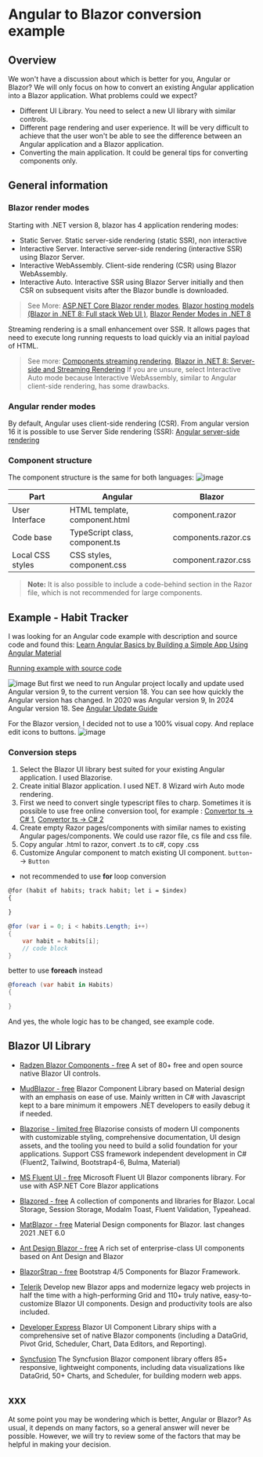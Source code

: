 # Angular to Blazor conversion example
## Overview
We won't have a discussion about which is better for you, Angular or Blazor?
We will only focus on how to convert an existing Angular application into a Blazor application.
What problems could we expect?
- Different UI Library. You need to select a new UI library with similar controls.
- Different page rendering and user experience. It will be very difficult to achieve that the user won't be able to see the difference between an Angular application and a Blazor application.
- Converting the main application. It could be general tips for converting components only.

## General information

### Blazor render modes

Starting with .NET version 8, blazor has 4 application rendering modes:
- Static Server. Static server-side rendering (static SSR), non interactive
- Interactive Server. Interactive server-side rendering (interactive SSR) using Blazor Server.
- Interactive WebAssembly. Client-side rendering (CSR) using Blazor WebAssembly.
- Interactive Auto.	Interactive SSR using Blazor Server initially and then CSR on subsequent visits after the Blazor bundle is downloaded.

> See More: [ASP.NET Core Blazor render modes](https://learn.microsoft.com/en-us/aspnet/core/blazor/components/render-modes?view=aspnetcore-8.0), [Blazor hosting models (Blazor in .NET 8: Full stack Web UI )](https://chrissainty.com/blazor-in-dotnet-8-full-stack-web-ui/), [Blazor Render Modes in .NET 8](https://dvoituron.com/2024/01/23/blazor-render-modes/)

Streaming rendering is a small enhancement over SSR. It allows pages that need to execute long running requests to load quickly via an initial payload of HTML. 

> See more: [Components streaming rendering](https://learn.microsoft.com/en-us/aspnet/core/blazor/components/rendering?view=aspnetcore-8.0#streaming-rendering), [Blazor in .NET 8: Server-side and Streaming Rendering](https://chrissainty.com/blazor-in-dotnet-8-server-side-and-streaming-rendering/)
> If you are unsure, select Interactive Auto mode because Interactive WebAssembly, similar to Angular client-side rendering, has some drawbacks.

### Angular render modes
By default, Angular uses client-side rendering (CSR).
From angular version 16 it is possible to use Server Side rendering (SSR): [Angular server-side rendering](https://angular.dev/guide/ssr)

### Component structure
The component structure is the same for both languages:
![image](Docu/pics/ComponentOverview.png)

| Part | Angular | Blazor |
|--------|---------|--------|
| User Interface |HTML template, component.html |component.razor |
| Code base       |TypeScript class, component.ts | components.razor.cs |
| Local CSS styles | CSS styles, component.css |component.razor.css |

> **Note:** It is also possible to include a code-behind section in the Razor file, which is not recommended for large components.

## Example - Habit Tracker
I was looking for an Angular code example with description and source code and found this:
[Learn Angular Basics by Building a Simple App Using Angular Material](https://betterprogramming.pub/learn-angular-basics-by-building-a-simple-app-using-angular-material-9bbc19aa33cf)

[Running example with source code](https://stackblitz.com/edit/habit-tracker-basic)

![image](Docu/pics/angular_app.png)
But first we need to run Angular project locally and update used Angular version 9, to the current version 18.
You can see how quickly the Angular version has changed. In 2020 was Angular version 9, In 2024 Angular version 18. See [Angular Update Guide](https://angular.dev/update-guide/)

For the Blazor version, I decided not to use a 100% visual copy. And replace edit icons to buttons.
![image](Docu/pics/blazor_app.png)

### Conversion steps
1. Select the Blazor UI library best suited for your existing Angular application. I used Blazorise.
1. Create initial Blazor application. I used NET. 8 Wizard wirh Auto mode rendering.
1. First we need to convert single typescript files to charp. Sometimes it is possible to use free online conversion tool, for example : [Convertor ts -> C# 1](https://www.codeconvert.ai/typescript-to-csharp-converter), [Convertor ts -> C# 2](https://products.codeporting.app/convert/ai/typescript-to-csharp/)
1. Create empty Razor pages/components with similar names to existing Angular pages/components. We could use razor file, cs file and css file.
1. Copy angular .html to razor, convert .ts to c#, copy .css
1. Customize Angular component to match existing UI component. `button`--> `Button`
 - not recommended to use **for** loop conversion
 
  ```html
@for (habit of habits; track habit; let i = $index) 
  {
  
  }
```
```C#
@for (var i = 0; i < habits.Length; i++)
{
    var habit = habits[i];
    // code block
}
```
better to use **foreach** instead

  ```C#
 @foreach (var habit in Habits)
 {

 }
  ```
  
  And yes, the whole logic has to be changed, see example code.
  
## Blazor UI Library
- [Radzen Blazor Components - free](https://blazor.radzen.com/) A set of 80+ free and open source native Blazor UI controls.
- [MudBlazor - free](https://mudblazor.com/) Blazor Component Library based on Material design with an emphasis on ease of use. Mainly written in C# with Javascript kept to a bare minimum it empowers .NET developers to easily debug it if needed. 
- [Blazorise - limited free](https://blazorise.com/) Blazorise consists of modern UI components with customizable styling, comprehensive documentation, UI design assets, and the tooling you need to build a solid foundation for your applications. Support CSS framework independent development in C# (Fluent2, Tailwind, Bootstrap4-6, Bulma, Material)
- [MS Fluent UI - free](https://github.com/microsoft/fluentui-blazor) Microsoft Fluent UI Blazor components library. For use with ASP.NET Core Blazor applications 
- [Blazored - free](https://github.com/Blazored) A collection of components and libraries for Blazor. Local Storage, Session Storage, Modalm Toast, Fluent Validation, Typeahead.
- [MatBlazor - free](https://www.matblazor.com/) Material Design components for Blazor. last changes 2021 .NET 6.0
- [Ant Design Blazor - free](https://antblazor.com) A rich set of enterprise-class UI components based on Ant Design and Blazor
- [BlazorStrap - free](https://blazorstrap.io/) Bootstrap 4/5 Components for Blazor Framework.

- [Telerik](https://www.telerik.com/blazor-ui) Develop new Blazor apps and modernize legacy web projects in half the time with a high-performing Grid and 110+ truly native, easy-to-customize Blazor UI components. Design and productivity tools are also included. 
- [Developer Express](https://www.devexpress.com/blazor/) Blazor UI Component Library ships with a comprehensive set of native Blazor components (including a DataGrid, Pivot Grid, Scheduler, Chart, Data Editors, and Reporting).
- [Syncfusion](https://www.syncfusion.com/blazor-components) The Syncfusion Blazor component library offers 85+ responsive, lightweight components, including data visualizations like DataGrid, 50+ Charts, and Scheduler, for building modern web apps. 


## xxx
At some point you may be wondering which is better, Angular or Blazor?
As usual, it depends on many factors, so a general answer will never be possible.
However, we will try to review some of the factors that may be helpful in making your decision.
